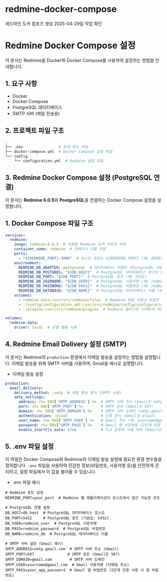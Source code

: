 # redmine-docker-compose
레드마인 도커 컴포즈 생성 2025-04-29일 작업 확인

# Redmine Docker Compose 설정

이 문서는 Redmine을 Docker와 Docker Compose를 사용하여 설정하는 방법을 안내합니다.

## 1. 요구 사항

- Docker
- Docker Compose
- PostgreSQL 데이터베이스
- SMTP 서버 (메일 전송용)

## 2. 프로젝트 파일 구조

```bash
.
├── .env                # 환경 변수 파일
├── docker-compose.yml  # Docker Compose 설정 파일
└── config
    └── configuration.yml  # Redmine 설정 파일
```

## 3. Redmine Docker Compose 설정 (PostgreSQL 연결)

이 문서는 **Redmine 6.0.5**와 **PostgreSQL**을 연결하는 Docker Compose 설정을 설명합니다.

## 1. Docker Compose 파일 구조

```yaml
services:
  redmine:
    image: redmine:6.0.5  # 사용할 Redmine 도커 이미지 버전
    container_name: redmine  # 컨테이너 이름 지정
    ports:
      - "${REDMINE_PORT}:3000"  # 호스트 포트는 ${REDMINE_PORT} (예: 8588)
    environment:
      REDMINE_DB_ADAPTER: postgresql  # 데이터베이스 어댑터 (PostgreSQL 사용)
      REDMINE_DB_POSTGRES: "${DB_HOST}"  # PostgreSQL 데이터베이스 호스트 (예: db_host)
      REDMINE_DB_PORT: "${DB_PORT}"  # PostgreSQL 포트 (예: 5432)
      REDMINE_DB_USERNAME: "${DB_USER}"  # PostgreSQL 사용자명 (예: redmine_user)
      REDMINE_DB_PASSWORD: "${DB_PASS}"  # PostgreSQL 비밀번호 (예: redmine_password)
      REDMINE_DB_DATABASE: "${DB_NAME}"  # PostgreSQL 데이터베이스 이름 (예: redmine_db)
    volumes:
      - redmine-data:/usr/src/redmine/files  # Redmine 파일 저장소 마운트
      - ./config/configuration.yml:/usr/src/redmine/config/configuration.yml  # Redmine 설정 파일 마운트
      - ./plugins:/usr/src/redmine/plugins  # Redmine 플러그인 디렉토리 마운트

volumes:
  redmine-data:
    driver: local  # 로컬 볼륨 사용
```


## 4. Redmine Email Delivery 설정 (SMTP)

이 문서는 Redmine의 `production` 환경에서 이메일 발송을 설정하는 방법을 설명합니다. 이메일 발송을 위해 SMTP 서버를 사용하며, Gmail을 예시로 설명합니다.

- 이메일 발송 설정

```yaml
production:
  email_delivery:
    delivery_method: :smtp  # 메일 발송 방식 (SMTP 사용)
    smtp_settings:
      address: <%= ENV['SMTP_ADDRESS'] %>  # SMTP 서버 주소 (Gmail은 smtp.gmail.com)
      port: <%= ENV['SMTP_PORT'] %>        # SMTP 포트 (Gmail은 587)
      domain: <%= ENV['SMTP_DOMAIN'] %>    # SMTP 서버 도메인 (smtp.gmail.com 또는 gmail.com)
      authentication: :plain               # 인증 방식 (Gmail은 plain)
      user_name: <%= ENV['SMTP_USER'] %>   # Gmail 주소 (예: yourname@gmail.com)
      password: <%= ENV['SMTP_PASS'] %>    # Gmail 앱 비밀번호 (2단계 인증 시 앱 비밀번호 사용)
      enable_starttls_auto: true           # TLS 암호화 사용 여부 (Gmail은 true)
```


## 5. .env 파일 설정

이 파일은 Docker Compose와 Redmine의 이메일 발송 설정에 필요한 환경 변수들을 정의합니다. `.env` 파일을 사용하여 민감한 정보(비밀번호, 사용자명 등)를 안전하게 관리하고, 설정 파일에서 이 값을 불러올 수 있습니다.

- .env 파일 예시

```env
# Redmine 포트 설정
REDMINE_PORT=your_port  # Redmine 웹 애플리케이션이 호스트에서 접근 가능한 포트

# PostgreSQL 연결 설정
DB_HOST=db_host  # PostgreSQL 데이터베이스 호스트
DB_PORT=5432     # PostgreSQL 포트 (기본값: 5432)
DB_USER=redmine_user  # PostgreSQL 사용자명
DB_PASS=redmine_password  # PostgreSQL 비밀번호
DB_NAME=redmine_db  # PostgreSQL 데이터베이스 이름

# SMTP 서버 설정 (Gmail 예시)
SMTP_ADDRESS=smtp.gmail.com  # SMTP 서버 주소 (Gmail)
SMTP_PORT=587               # SMTP 포트 (Gmail은 587)
SMTP_DOMAIN=gmail.com        # SMTP 서버 도메인
SMTP_USER=yourname@gmail.com  # Gmail 사용자명 (이메일 주소)
SMTP_PASS=your_app_password  # Gmail 앱 비밀번호 (2단계 인증 사용 시 앱 비밀번호)
```
